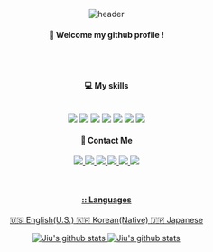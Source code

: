 <div align="center"> 

  ![header](https://capsule-render.vercel.app/api?type=cylinder&color=000000&height=150&section=header&text=Official-Jiu&fontColor=ffffff&fontSize=70&animation=fadeIn&fontAlignY=55)
  <br/>
  ####  :wave: Welcome my github profile !
  <br/>
  <br/>
  
  ####  :computer: My skills

  <br/>
  
  <img src="https://img.shields.io/badge/Unreal-0E1128?style=for-the-badge&logo=unrealengine&logoColor=white">
  
  <img src="https://img.shields.io/badge/C++-00599C?style=for-the-badge&logo=cplusplus&logoColor=white">
  
  <img src="https://img.shields.io/badge/Azure-0078D4?style=for-the-badge&logo=microsoftazure&logoColor=white">
  
  <img src="https://img.shields.io/badge/Docker-2496ED?style=for-the-badge&logo=docker&logoColor=white">
  
  <img src="https://img.shields.io/badge/AWS-232F3E?style=for-the-badge&logo=aws&logoColor=white">

  <img src="https://img.shields.io/badge/JAVA-007396?style=for-the-badge&logo=java&logoColor=white">

  <img src="https://img.shields.io/badge/Python-3776AB?style=for-the-badge&logo=python&logoColor=white">

  <br/>
  
  ####  :postbox: Contact Me
  
  <a href="ghttps://github.com/official-jiu"><img src="https://img.shields.io/badge/github-181717?style=for-the-badge&logo=github&logoColor=white&link=https://github.com/official-jiu"/>
  <img src="https://img.shields.io/badge/Discord-5865F2?style=for-the-badge&logo=discord&logoColor=white">
  <img src="https://img.shields.io/badge/Steam-000000?style=for-the-badge&logo=steam&logoColor=white">
  <img src="https://img.shields.io/badge/PlayStation-003791?style=for-the-badge&logo=playstation&logoColor=white">
  <img src="https://img.shields.io/badge/X-000000?style=for-the-badge&logo=x&logoColor=white">
  <img src="https://img.shields.io/badge/KakaoTalk-FFCD00?style=for-the-badge&logo=kakaotalk&logoColor=white">

  <br/>

  ####   :: Languages
  🇺🇸 English(U.S.)
  🇰🇷 Korean(Native) 
  🇯🇵 Japanese

  ![Jiu's github stats](https://github-readme-stats.vercel.app/api?username=official-jiu&show_icons=true)
  [![Jiu's github stats](https://github-readme-stats.vercel.app/api/top-langs/?username=official-jiu&show_icons=true&hide_border=true&title_color=004386&icon_color=004386&layout=compact)](https://github.com/official-jiu)

</div>

